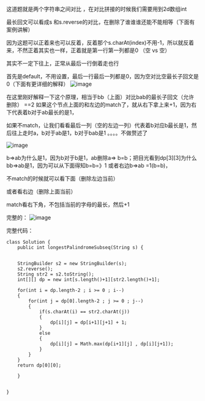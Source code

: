 这道题就是两个字符串之间对比 ，在对比拼接的时候我们需要用到2d数组int

最长回文可以看成s 和s.reverse的对比，在删除了谁谁谁还能不能相等（下面有案例讲解）

因为这题可以正着来也可以反着，反着那个s.charAt(index)不用-1，所以就反着来，不然正着其实也一样，正着就是第一行第一列都是0 （空 vs 空）

其实不一定下往上，正常从最后一行倒着走也行

首先是default，不用设置，最后一行最后一列都是0，因为空对比空最长子回文是0（下面有更详细的解释）
![image](https://user-images.githubusercontent.com/59748598/153273970-595f17fb-a7c9-40b9-8f4d-0a95bc002456.png)

在这里刚好解释一下这个原理，相当于bb（上面）对比bab的最长子回文（允许删除） ==2 如果这个节点上面的和左边的match了，就从右下拿上来+1，因为右下代表着b对于ab最长的是1，

如果不match，让我们看看最后一列（空的左边一列）代表着b对应b最长是1，然后往上走时a，b对于ab是1，b对于bab是1 。。。。不做赘述了

![image](https://user-images.githubusercontent.com/59748598/153275118-398b0b0d-0a38-47f1-b24b-4a00da9857ba.png)

b=>ab为什么是1，因为b对于b是1，ab删除a=> b=b；把目光看到dp[3][3]为什么bb=>ab是1，因为可以从下面得知b=b=》1 或者右边b=>ab =1(b=b)，

不match的时候就可以看下面（删除左边当前）

或者看右边（删除上面当前）

match看右下角，不包括当前的字母的最长，然后+1





完整的：
![image](https://user-images.githubusercontent.com/59748598/153274121-7e0d0064-833a-4228-8995-fa5f0e60527b.png)


完整代码：
```` 
class Solution {
    public int longestPalindromeSubseq(String s) {
        
        
    StringBuilder s2 = new StringBuilder(s);
    s2.reverse();
    String str2 = s2.toString();
    int[][] dp = new int[s.length()+1][str2.length()+1];
    
    for(int i = dp.length-2 ; i >= 0 ; i--)
    {
        for(int j = dp[0].length-2 ; j >= 0 ; j--)
        {
            if(s.charAt(i) == str2.charAt(j))
            {
                dp[i][j] = dp[i+1][j+1] + 1;
            }
            else
            {
                dp[i][j] = Math.max(dp[i+1][j] , dp[i][j+1]);
            }
        }
    }
    return dp[0][0];
        
    }
    
   
}
````



